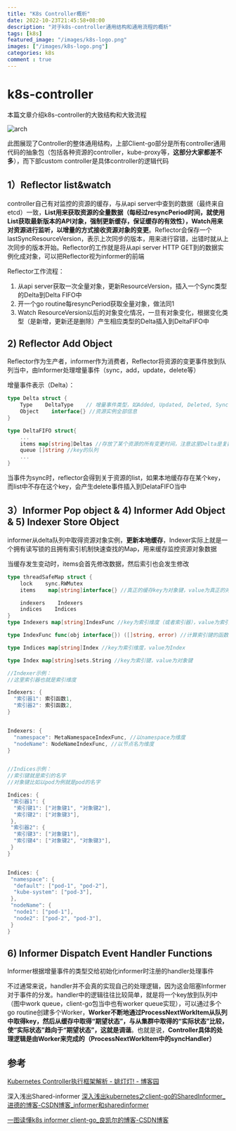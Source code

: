 ```yaml
---
title: "K8s Controller概析"
date: 2022-10-23T21:45:58+08:00 
description: "对于k8s-controller通用结构和通用流程的概析"
tags: [k8s]
featured_image: "/images/k8s-logo.png"
images: ["/images/k8s-logo.png"]
categories: k8s
comment : true
---
```


# k8s-controller

本篇文章介绍k8s-controller的大致结构和大致流程

![arch](https://github.com/YaoZengzeng/KubernetesResearch/raw/master/pic/kubecontroller/arch.jpeg)

此图展现了Controller的整体通用结构，上部Client-go部分是所有controller通用代码的抽象包（包括各种资源的controller，kube-proxy等，**这部分大家都差不多**），而下部custom controller是具体controller的逻辑代码

## 1）Reflector list&watch

controller自己有对监控的资源的缓存，与从api server中查到的数据（最终来自etcd）一致，**List用来获取资源的全量数据（每经过resyncPeriod时间，就使用List获取最新版本的API对象，强制更新缓存，保证缓存的有效性），Watch用来对资源进行监听，以增量的方式接收资源对象的变更**。Reflector会保存一个lastSyncResourceVersion，表示上次同步的版本，用来进行容错，出错时就从上次同步的版本开始。Reflector的工作就是将从api server HTTP GET到的数据实例化成对象，可以把Reflector视为informer的前端

Reflector工作流程：

1. 从api server获取一次全量对象，更新ResourceVersion，插入一个Sync类型的Delta到Delta FIFO中
2. 开一个go routine每resyncPeriod获取全量对象，做法同1
3. Watch ResourceVersion以后的对象变化情况，一旦有对象变化，根据变化类型（是新增，更新还是删除）产生相应类型的Delta插入到DeltaFIFO中

## 2) Reflector Add Object

Reflector作为生产者，informer作为消费者，Reflector将资源的变更事件放到队列当中，由Informer处理增量事件（sync，add，update，delete等）

增量事件表示（Delta）：

```go
type Delta struct {
    Type    DeltaType    // 增量事件类型，如Added, Updated, Deleted, Sync
    Object    interface{} //资源实例全部信息
}
```

```go
type DeltaFIFO struct{
    ...
    items map[string]Deltas //存放了某个资源的所有变更时间，注意这里Delta是复数，Deltas代表的是切片
    queue []string //key的队列
    ...
}
```

当事件为sync时，reflector会得到关于资源的list，如果本地缓存存在某个key，而list中不存在这个key，会产生delete事件插入到DelataFIFO当中

## 3）Informer Pop object & 4) Informer Add Object & 5) Indexer Store Object

informer从delta队列中取得资源对象实例，**更新本地缓存**，Indexer实际上就是一个拥有读写锁的且拥有索引机制快速查找的Map，用来缓存监控资源对象数据

当缓存发生变动时，items会首先修改数据，然后索引也会发生修改

```go
type threadSafeMap struct {
    lock    sync.RWMutex
    items    map[string]interface{} //真正的缓存key为对象键，value为真正的对象

    indexers    Indexers
    indices    Indices
}
type Indexers map[string]IndexFunc //key为索引维度（或者索引器），value为索引函数

type IndexFunc func(obj interface{}) ([]string, error) //计算索引键的函数

type Indices map[string]Index //key为索引维度，value为Index

type Index map[string]sets.String //key为索引键，value为对象键
```

```go
//Indexer示例：
//这里索引器也就是索引维度

Indexers: {  
  "索引器1": 索引函数1,
  "索引器2": 索引函数2,
}


Indexers: {  
  "namespace": MetaNamespaceIndexFunc, //以namespace为维度
  "nodeName": NodeNameIndexFunc, //以节点名为维度
}


//Indices示例：
//索引键就是索引的名字
//对象键比如以pod为例就是pod的名字

Indices: {
 "索引器1": {  
  "索引键1": ["对象键1", "对象键2"],  
  "索引键2": ["对象键3"],   
 },
 "索引器2": {  
  "索引键3": ["对象键1"],  
  "索引键4": ["对象键2", "对象键3"],  
 }
}


Indices: {
 "namespace": {  
  "default": ["pod-1", "pod-2"],  
  "kube-system": ["pod-3"],   
 },
 "nodeName": {  
  "node1": ["pod-1"],  
  "node2": ["pod-2", "pod-3"],  
 }
}
```

## 6) Informer Dispatch Event Handler Functions

Informer根据增量事件的类型交给初始化informer时注册的handler处理事件

不过通常来说，handler并不会真的实现自己的处理逻辑，因为这会阻塞Informer对于事件的分发。handler中的逻辑往往比较简单，就是将一个key放到队列中（图中work queue，client-go包当中也有worker queue实现），可以通过多个go routine创建多个Worker，**Worker不断地通过ProcessNextWorkItem从队列中取得key，然后从缓存中取得“期望状态”，与从集群中取得的“实际状态”比较，使“实际状态”趋向于“期望状态”，这就是调谐**。也就是说，**Controller具体的处理逻辑是由Worker来完成的（ProcessNextWorkItem中的syncHandler）**

## 参考

[Kubernetes Controller执行框架解析 - 姚灯灯! - 博客园](https://www.cnblogs.com/YaoDD/p/11391344.html)

深入浅出Shared-informer [深入浅出kubernetes之client-go的SharedInformer_进德的博客-CSDN博客_informer和sharedinformer](https://blog.csdn.net/weixin_42663840/article/details/81699303)

[一图读懂k8s informer client-go_良凯尔的博客-CSDN博客](https://blog.csdn.net/kyle18826138721/article/details/125355230?spm=1001.2014.3001.5502)